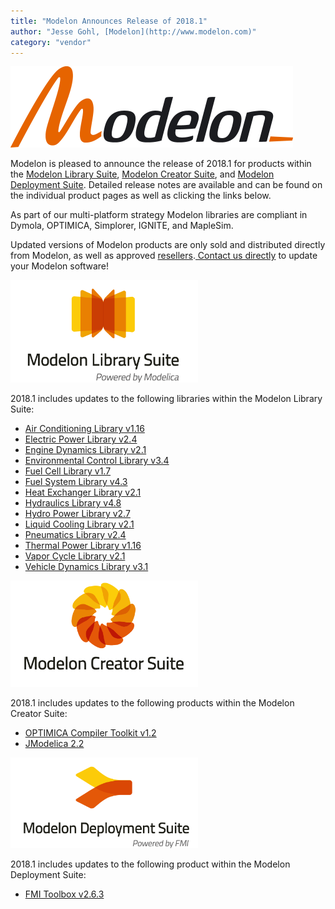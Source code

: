 ```yaml
---
title: "Modelon Announces Release of 2018.1"
author: "Jesse Gohl, [Modelon](http://www.modelon.com)"
category: "vendor"
---
```

<a href="http://www.modelon.com"><img src="Modelon_2011_Flat_RGB.png" width="452" height="130" class="" alt=""></a>

Modelon is pleased to announce the release of 2018.1 for products within the <a href="http://www.modelon.com/products/modelon-library-suite/" title="Opens internal link in current window" class="internal-link">Modelon Library Suite</a>, <a href="http://www.modelon.com/products/modelon-creator-suite/" title="Opens internal link in current window" class="internal-link">Modelon Creator Suite</a>, and <a href="http://www.modelon.com/products/modelon-deployment-suite/" title="Opens internal link in current window" class="internal-link">Modelon Deployment Suite</a>. Detailed release notes are available and can be found on the individual product pages as well as clicking the links below.&nbsp; 

As part of our multi-platform strategy Modelon libraries are compliant in Dymola, OPTIMICA, Simplorer, IGNITE, and MapleSim. 

Updated versions of Modelon products are only sold and distributed directly from Modelon, as well as approved <a href="http://www.modelon.com/about-modelon/contact/resellers/" title="Opens internal link in current window" class="internal-link">resellers</a>.<a href="http://www.modelon.com/about-modelon/contact/sales-and-inquiries/" title="Opens internal link in current window" class="internal-link"> Contact us directly</a> to update your Modelon software! 

<a href="http://www.modelon.com/products/modelon-library-suite/"><img src="Modelon_Library_Suite_logo.png" width="300" height="164" class="" alt=""></a>

2018.1 includes updates to the following libraries within the Modelon Library Suite:

- <a href="http://www.modelon.com/products/modelon-library-suite/air-conditioning-library/air-conditioning-library-release-information/" title="Opens internal link in current window" class="internal-link">Air Conditioning Library v1.16</a>
- <a href="http://www.modelon.com/products/modelon-library-suite/electric-power-library/electric-power-library-release-information/" title="Opens internal link in current window" class="internal-link">Electric Power Library v2.4</a>
- <a href="http://www.modelon.com/products/modelon-library-suite/engine-dynamics-library/engine-dynamics-library-release-information/" title="Opens internal link in current window" class="internal-link">Engine Dynamics Library v2.1</a>
- <a href="http://www.modelon.com/products/modelon-library-suite/environmental-control-library/environmental-control-library-release-information/" title="Opens internal link in current window" class="internal-link">Environmental Control Library v3.4</a>
- <a href="http://www.modelon.com/products/modelon-library-suite/fuel-cell-library-release-information/" title="Opens internal link in current window" class="internal-link">Fuel Cell Library v1.7</a>
- <a href="http://www.modelon.com/products/modelon-library-suite/fuel-system-library/fuel-system-library-release-information/" title="Opens internal link in current window" class="internal-link">Fuel System Library v4.3</a>
- <a href="http://www.modelon.com/products/modelon-library-suite/heat-exchanger-library/heat-exchanger-library-release-information/" title="Opens internal link in current window" class="internal-link">Heat Exchanger Library v2.1</a>
- <a href="http://www.modelon.com/products/modelon-library-suite/hydraulics-library-release-information/" title="Opens internal link in current window" class="internal-link">Hydraulics Library v4.8</a>
- <a href="http://www.modelon.com/products/modelon-library-suite/hydro-power-library/hydro-power-library-release-information/" title="Opens internal link in current window" class="internal-link">Hydro Power Library v2.7</a>
- <a href="http://www.modelon.com/products/modelon-library-suite/liquid-cooling-library/liquid-cooling-library-release-information/" title="Opens internal link in current window" class="internal-link">Liquid Cooling Library v2.1</a>
- <a href="http://www.modelon.com/products/modelon-library-suite/pneumatics-library-release-information/" title="Opens internal link in current window" class="internal-link">Pneumatics Library v2.4</a>
- <a href="http://www.modelon.com/products/modelon-library-suite/thermal-power-library-release-information/" title="Opens internal link in current window" class="internal-link">Thermal Power Library v1.16</a>
- <a href="http://www.modelon.com/products/modelon-library-suite/vapor-cycle-library/vapor-cycle-library-release-information/" title="Opens internal link in current window" class="internal-link">Vapor Cycle Library v2.1</a>
- <a href="http://www.modelon.com/products/modelon-library-suite/vehicle-dynamics-library-release-information/" title="Opens internal link in current window" class="internal-link">Vehicle Dynamics Library v3.1</a>

<a href="http://www.modelon.com/products/modelon-creator-suite/"><img src="Modelon_Creator_Suite_Logo.png" width="300" height="170" class="" alt=""></a>

2018.1 includes updates to the following products within the Modelon Creator Suite:
- <a href="http://www.modelon.com/products/optimica-compiler-toolkit-release-information/" title="Opens internal link in current window" class="internal-link">OPTIMICA Compiler Toolkit v1.2</a>
- <a href="http://www.jmodelica.org/" title="Opens external link in new window" target="_blank" class="external-link-new-window">JModelica 2.2</a>

<a href="http://www.modelon.com/products/modelon-deployment-suite/"><img src="Modelon_Deployment_Suite_logo.png" width="300" height="145" class="" alt=""></a>

2018.1 includes updates to the following product within the Modelon Deployment Suite:
- <a href="http://www.modelon.com/products/modelon-deployment-suite/fmit-toolbox-for-matlabsimulink-release-information/" title="Opens internal link in current window" class="internal-link">FMI Toolbox v2.6.3</a>
